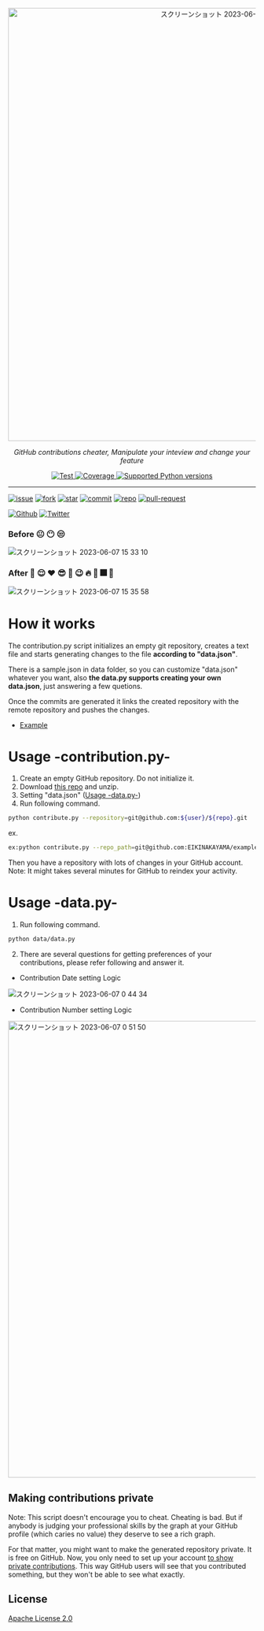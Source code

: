 <p align="center">
  <img width="879" alt="スクリーンショット 2023-06-06 23 23 25" src="https://github.com/EIKINAKAYAMA/git-contributions-cheater/assets/65437818/164f75d8-bc13-4ef0-a89b-e5841b08edc7">
</p>
<p align="center">
    <em>GitHub contributions cheater, Manipulate your inteview and change your feature</em>
</p>
<p align="center">
   <a href="https://github.com/tiangolo/fastapi/actions?query=workflow%3ATest+event%3Apush+branch%3Amaster" target="_blank">
      <img src="https://github.com/tiangolo/fastapi/workflows/Test/badge.svg?event=push&branch=master" alt="Test">
   </a>
   <a href="https://coverage-badge.samuelcolvin.workers.dev/redirect/tiangolo/fastapi" target="_blank">
      <img src="https://coverage-badge.samuelcolvin.workers.dev/tiangolo/fastapi.svg" alt="Coverage">
   </a>
   <a href="https://pypi.org/project/fastapi" target="_blank">
      <img src="https://img.shields.io/pypi/pyversions/fastapi.svg?color=%2334D058" alt="Supported Python versions">
   </a>
</p>

---
[![issue](https://camo.githubusercontent.com/69130ab98f3c78a3c04a36832896b07da8581732262041d0f95f700e7f3b9709/68747470733a2f2f637573746f6d2d69636f6e2d6261646765732e6865726f6b756170702e636f6d2f62616467652f49737375652d7265642e7376673f6c6f676f3d69737375652d6f70656e6564266c6f676f436f6c6f723d666666)]()
[![fork](https://camo.githubusercontent.com/d9fce1c19fadb9189ab606df2e15f5c38f5e09969651511a09033d9a58bda4a6/68747470733a2f2f637573746f6d2d69636f6e2d6261646765732e6865726f6b756170702e636f6d2f62616467652f466f726b2d6f72616e67652e7376673f6c6f676f3d666f726b)]()
[![star](https://camo.githubusercontent.com/b1b58f67f9a05609086e50c816eafc4a5db9c3e3f7f35cd7d9353984ecb8b74c/68747470733a2f2f637573746f6d2d69636f6e2d6261646765732e6865726f6b756170702e636f6d2f62616467652f537461722d79656c6c6f772e7376673f6c6f676f3d73746172)]()
[![commit](https://camo.githubusercontent.com/2895770ffcfae76d05c914ad42a3fe2274d2fae509d3a28fcd86ec800d694287/68747470733a2f2f637573746f6d2d69636f6e2d6261646765732e6865726f6b756170702e636f6d2f62616467652f436f6d6d69742d677265656e2e7376673f6c6f676f3d6769742d636f6d6d6974266c6f676f436f6c6f723d666666)]()
[![repo](https://camo.githubusercontent.com/b607c0ac7a6e4540bf5f6af181391ff51c1fe6f1e950a2630b4fbf5a43969aa7/68747470733a2f2f637573746f6d2d69636f6e2d6261646765732e6865726f6b756170702e636f6d2f62616467652f5265706f2d626c75652e7376673f6c6f676f3d7265706f)]()
[![pull-request](https://camo.githubusercontent.com/cc286c7fbb8d423b9bae145d7231fc6b6490c2925d1868ba8b04fb4f27398d8a/68747470733a2f2f637573746f6d2d69636f6e2d6261646765732e6865726f6b756170702e636f6d2f62616467652f50756c6c253230526571756573742d707572706c652e7376673f6c6f676f3d7072)]()

[![Github](https://img.shields.io/badge/--FFFFFF?style=social&logo=github&label=Follow%20EIKINAKAYAMA)](https://github.com/EIKINAKAYAMA)
[![Twitter](https://img.shields.io/badge/--FFFFFF?style=social&logo=twitter&label=Follow%20EIKINAKAYAMA)](https://twitter.com/@eiki111ixa)

### Before :neutral_face: :no_mouth: :unamused: 
![スクリーンショット 2023-06-07 15 33 10](https://github.com/EIKINAKAYAMA/git-contributions-cheater/assets/65437818/ad26a0fe-13d4-4358-bd18-5720c5125dc0)
### After :muscle: :relieved: :heart: :sunglasses: :metal: :wink: :fire: :dancer: :fireworks: :tada:
![スクリーンショット 2023-06-07 15 35 58](https://github.com/EIKINAKAYAMA/git-contributions-cheater/assets/65437818/338eb365-2aa1-4879-bad4-21492e1ee85a)
# How it works
The contribution.py script initializes an empty git repository, creates a text file and starts generating changes to the file **according to "data.json"**.

There is a sample.json in data folder, so you can customize "data.json" whatever you want, also **the data.py supports creating your own data.json**, just answering a few quetions.

Once the commits are generated it links the created repository with
the remote repository and pushes the changes.

- [Example](https://github.com/EIKINAKAYAMA/example-git-contributions-cheater)


# Usage -contribution.py-

1. Create an empty GitHub repository. Do not initialize it.
2. Download [this repo](https://github.com/EIKINAKAYAMA/git-contributions-cheater/archive/main.zip) and unzip.
3. Setting "data.json"  ([Usage -data.py-](#Usage-data.py-))
4. Run following command.
```sh
python contribute.py --repository=git@github.com:${user}/${repo}.git
```
ex.
```sh
ex:python contribute.py --repo_path=git@github.com:EIKINAKAYAMA/example-git-contributions-cheater.git
```
Then you have a repository with lots of changes in your GitHub account.
Note: It might takes several minutes for GitHub to reindex your activity.


# Usage -data.py-

1.  Run following command.
```sh
python data/data.py
```
2. There are several questions for getting preferences of your contributions, please refer following and answer it.

- Contribution Date setting Logic

![スクリーンショット 2023-06-07 0 44 34](https://github.com/EIKINAKAYAMA/git-contributions-cheater/assets/65437818/605febfd-c39b-4127-8f82-6db1ff6a4e41)

- Contribution Number setting Logic
<img width="927" alt="スクリーンショット 2023-06-07 0 51 50" src="https://github.com/EIKINAKAYAMA/git-contributions-cheater/assets/65437818/f8f18000-53db-4f8f-b1b3-c5e89bfdc61e">


## Making contributions private
Note: This script doesn't encourage you to cheat. Cheating is bad. But if anybody
is judging your professional skills by the graph at your GitHub profile (which
caries no value) they deserve to see a rich graph.

For that matter, you might want to make the generated repository private. It is free
on GitHub. Now, you only need to set up your account 
[to show private contributions](https://help.github.com/en/articles/publicizing-or-hiding-your-private-contributions-on-your-profile).
This way GitHub users will see that you contributed something, but they won't be
able to see what exactly.

## License

[Apache License 2.0](LICENSE)
